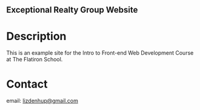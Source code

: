 Exceptional Realty Group Website
---

# Description

This is an example site for the Intro to Front-end Web Development Course at The Flatiron School. 

# Contact

email: lizdenhup@gmail.com
